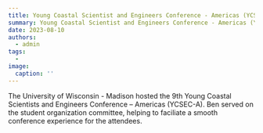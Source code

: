```yaml
---
title: Young Coastal Scientist and Engineers Conference - Americas (YCSEC-A)
summary: Young Coastal Scientist and Engineers Conference - Americas (YCSEC-A) student organizing committee
date: 2023-08-10
authors:
  - admin
tags:
  -
image:
  caption: ''
---
```


The University of Wisconsin - Madison hosted the 9th Young Coastal Scientists and Engineers Conference – Americas (YCSEC-A).  Ben served on the student organization committee, helping to faciliate a smooth conference experience for the attendees.